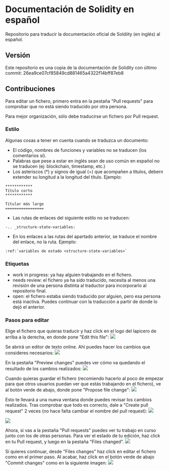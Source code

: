 # Documentación de Solidity en español
Repositorio para traducir la documentación oficial de Soldiity (en inglés) al español.

## Versión
Este repositorio es una copia de la documentación de Solidity con último commit: 26ea9ce07cf85849cd881465a4322f14bff87eb8

## Contribuciones
Para editar un fichero, primero entra en la pestaña "Pull requests" para comprobar que no está siendo traducido por otra persona.

Para mejor organización, sólo debe traducirse un fichero por Pull request.

### Estilo
Algunas cosas a tener en cuenta cuando se traduzca un documento:
* El código, nombres de funciones y variables no se traducen (los comentarios sí).
* Palabras que pese a estar en inglés sean de uso común en español no se traducen (ej: blockchain, timestamp, etc.)
* Los asteriscos (\*) y signos de igual (=) que acompañen a títulos, debern extender su longitud a la longitud del título. Ejemplo:
~~~
************
Título corto
************

Títular más largo
=================
~~~
* Las rutas de enlaces del siguiente estilo no se traducen:
~~~
-.. _structure-state-variables:
~~~
* En los enlaces a las rutas del apartado anterior, se traduce el nombre del enlace, no la ruta. Ejemplo:
~~~
:ref:`variables de estado <structure-state-variables>`
~~~

### Etiquetas
* work in progress: ya hay alguien trabajando en el fichero.
* needs review: el fichero ya ha sido traducido, necesita al menos una revisión de una persona distinta al traductor para incorporarlo al repositorio final.
* open: el fichero estaba siendo traducido por alguien, pero esa persona está inactiva. Puedes continuar con la traducción a partir de donde lo dejó el anterior.

### Pasos para editar
Elige el fichero que quieras traducir y haz click en el logo del lapicero de arriba a la derecha, en donde pone "Edit this file":
![](http://i.imgur.com/B6jRrsZ.png)

Se abrirá un editor de texto online. Ahí puedes hacer los cambios que consideres necesarios:
![](http://i.imgur.com/RMrIMWW.png)

En la pestaña "Preview changes" puedes ver cómo va quedando el resultado de los cambios realizados:
![](http://i.imgur.com/hUlAlcj.png)

Cuando quieras guardar el fichero (recomiendo hacerlo al poco de empezar para que otros usuarios puedan ver que estás trabajando en el fichero), ve al botón verde de abajo, donde pone "Propose file change":
![](http://i.imgur.com/F24VZal.png)

Esto te llevará a una nueva ventana donde puedes revisar los cambios realizados. Tras comprobar que todo es correcto, dale a "Create pull request" 2 veces (no hace falta cambiar el nombre del pull request):
![](http://i.imgur.com/CZrIxLK.png)

![](http://i.imgur.com/EmDXLd1.png)

Ahora, si vas a la pestaña "Pull requests" puedes ver tu trabajo en curso junto con los de otras personas. Para ver el estado de tu edición, haz click en tu Pull request, y luego en la pestaña "Files changed".
![](http://i.imgur.com/TOymUt4.png)

Si quieres continuar, desde "Files changes" haz click en editar el fichero como en el primer paso. Al acabar, haz click en el botón verde de abajo "Commit changes" como en la siguiente imagen:
![](http://i.imgur.com/mSu1fZK.png)
